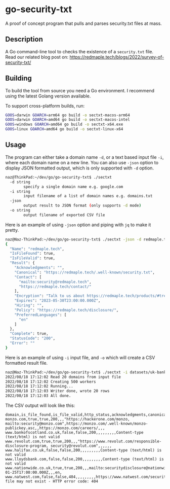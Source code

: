 # go-security-txt
A proof of concept program that pulls and parses security.txt files at mass.

## Description
A Go command-line tool to checks the existence of a `security.txt` file. Read our related blog post on: https://redmaple.tech/blogs/2022/survey-of-security-txt/

## Building
To build the tool from source you need a Go environment. I recommend using the latest Golang version available.

To support cross-platform builds, run:
```bash
GOOS=darwin GOARCH=arm64 go build -o sectxt-macos-arm64
GOOS=darwin GOARCH=amd64 go build -o sectxt-macos-intel
GOOS=windows GOARCH=amd64 go build -o sectxt-x64.exe
GOOS=linux GOARCH=amd64 go build -o sectxt-linux-x64
```

## Usage
The program can either take a domain name `-d`, or a text based input file `-i`, where each domain name on a new line. You can also use `-json` option to display JSON formatted output, which is only supported with `-d` option.

```bash
naz@ThinkPad:~/dev/go/go-security-txt$ ./sectxt
  -d string
        specify a single domain name e.g. google.com
  -i string
        input filename of a list of domain names e.g. domains.txt
  -json
        output result to JSON format (only supports -d mode)
  -o string
        output filename of exported CSV file
```
Here is an example of using `-json` option and piping with `jq` to make it pretty.
```bash
naz@Naz-ThinkPad:~/dev/go/go-security-txt$ ./sectxt -json -d redmaple.tech | jq
{
  "Name": "redmaple.tech",
  "IsFileFound": true,
  "IsFileValid": true,
  "Result": {
    "Acknowledgments": "",
    "Canonical": "https://redmaple.tech/.well-known/security.txt",
    "Contact": [
      "mailto:security@redmaple.tech",
      "https://redmaple.tech/contact/"
    ],
    "Encryption": "Talk to us about https://redmaple.tech/products/#trebuchet",
    "Expires": "2023-05-30T23:00:00.000Z",
    "Hiring": "",
    "Policy": "https://redmaple.tech/disclosure/",
    "PreferredLanguages": [
      "en"
    ]
  },
  "Complete": true,
  "StatusCode": "200",
  "Error": ""
}
```

Here is an example of using `-i` input file, and `-o` which will create a CSV formatted result file.
```bash
naz@Naz-ThinkPad:~/dev/go/go-security-txt$ ./sectxt -i datasets/uk-banks.txt -o out/test.csv
2022/08/18 17:12:02 Read 20 domains from input file
2022/08/18 17:12:02 Creating 500 workers
2022/08/18 17:12:02 Running...
2022/08/18 17:12:03 Writer done, wrote 20 rows
2022/08/18 17:12:03 All done.
```

The CSV output will look like this:
```csv
domain,is_file_found,is_file_valid,http_status,acknowledgments,canonical,contact,encryption,expires,hiring,policy,preferred_languages,errors
monzo.com,true,true,200,,,"https://hackerone.com/monzo, mailto:security@monzo.com",https://monzo.com/.well-known/monzo-publickey.asc,,https://monzo.com/careers/,,,
www.bankofscotland.co.uk,false,false,200,,,,,,,,,Content-type (text/html) is not valid
www.revolut.com,true,true,200,,,"https://www.revolut.com/responsible-disclosure-program, security@revolut.com",,,,,,
www.halifax.co.uk,false,false,200,,,,,,,,,Content-type (text/html) is not valid
www.lloydsbank.com,false,false,200,,,,,,,,,Content-type (text/html) is not valid
www.nationwide.co.uk,true,true,200,,,mailto:securitydisclosure@nationwide.co.uk,,2023-01-25T17:00:00.000Z,,,en,
www.natwest.com,false,false,404,,,,,,,,,https://www.natwest.com/security.txt file may not exist - HTTP error code: 404
```

